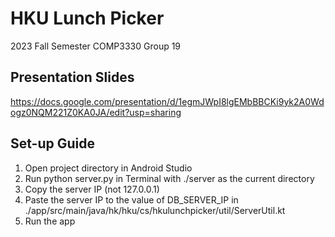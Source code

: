 # HKU Lunch Picker
2023 Fall Semester COMP3330 Group 19

## Presentation Slides
https://docs.google.com/presentation/d/1egmJWpI8lgEMbBBCKi9yk2A0Wdogz0NQM221Z0KA0JA/edit?usp=sharing

## Set-up Guide
1. Open project directory in Android Studio
2. Run python server.py in Terminal with ./server as the current directory
3. Copy the server IP (not 127.0.0.1)
4. Paste the server IP to the value of DB_SERVER_IP in ./app/src/main/java/hk/hku/cs/hkulunchpicker/util/ServerUtil.kt
5. Run the app
